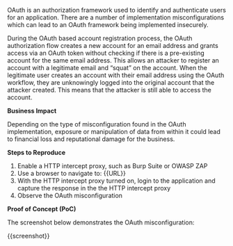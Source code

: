 OAuth is an authorization framework used to identify and authenticate users for an application. There are a number of implementation misconfigurations which can lead to an OAuth framework being implemented insecurely.

During the OAuth based account registration process, the OAuth authorization flow creates a new account for an email address and grants access via an OAuth token without checking if there is a pre-existing account for the same email address. This allows an attacker to register an account with a legitimate email and “squat” on the account. When the legitimate user creates an account with their email address using the OAuth workflow, they are unknowingly logged into the original account that the attacker created. This means that the attacker is still able to access the account.

**Business Impact**

Depending on the type of misconfiguration found in the OAuth implementation, exposure or manipulation of data from within it could lead to financial loss and reputational damage for the business.

**Steps to Reproduce**

1. Enable a HTTP intercept proxy, such as Burp Suite or OWASP ZAP
1. Use a browser to navigate to: {{URL}}
1. With the HTTP intercept proxy turned on, login to the application and capture the response in the the HTTP intercept proxy
1. Observe the OAuth misconfiguration

**Proof of Concept (PoC)**

The screenshot below demonstrates the OAuth misconfiguration:

{{screenshot}}
